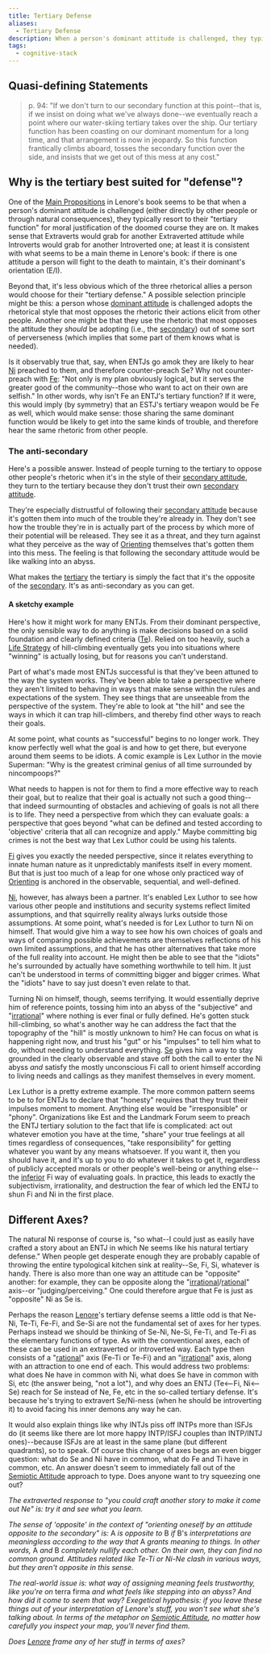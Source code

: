 ```yaml
---
title: Tertiary Defense
aliases:
  - Tertiary Defense
description: When a person's dominant attitude is challenged, they typically resort to their "tertiary function" for moral justification of the doomed course they are on.
tags:
  - cognitive-stack
---
```


## Quasi-defining Statements

> p. 94: "If we don't turn to our secondary function at this point--that is, if we insist on doing what we've always done--we eventually reach a point where our water-skiing tertiary takes over the ship. Our tertiary function has been coasting on our dominant momentum for a long time, and that arrangement is now in jeopardy. So this function frantically climbs aboard, tosses the secondary function over the side, and insists that we get out of this mess at any cost."

## Why is the tertiary best suited for "defense"?

One of the [Main Propositions](/wiki/fundamentals/main-propositions) in Lenore's book seems to be that when a person's dominant attitude is challenged (either directly by other people or through natural consequences), they typically resort to their "tertiary function" for moral justification of the doomed course they are on. It makes sense that Extraverts would grab for another Extraverted attitude while Introverts would grab for another Introverted one; at least it is consistent with what seems to be a main theme in Lenore's book: if there is one attitude a person will fight to the death to maintain, it's their dominant's orientation (E/I).

Beyond that, it's less obvious which of the three rhetorical allies a person would choose for their "tertiary defense." A possible selection principle might be this: a person whose [dominant attitude](/wiki/dominant-function) is challenged adopts the rhetorical style that most opposes the rhetoric their actions elicit from other people. Another one might be that they use the rhetoric that most opposes the attitude they _should_ be adopting (i.e., the [secondary](/wiki/function-attitude/cognitive-stack/secondary-function)) out of some sort of perverseness (which implies that some part of them knows what is needed).

Is it observably true that, say, when ENTJs go amok they are likely to hear [Ni](/wiki/function-attitude/attitudes/introverted-intuition) preached to them, and therefore counter-preach Se? Why not counter-preach with [Fe](/wiki/function-attitude/attitudes/extraverted-feeling): "Not only is my plan obviously logical, but it serves the greater good of the community--those who want to act on their own are selfish." In other words, why isn't Fe an ENTJ's tertiary function? If it were, this would imply (by symmetry) that an ESTJ's tertiary weapon would be Fe as well, which would make sense: those sharing the same dominant function would be likely to get into the same kinds of trouble, and therefore hear the same rhetoric from other people.

### The anti-secondary

Here's a possible answer. Instead of people turning to the tertiary to oppose other people's rhetoric when it's in the style of their [secondary attitude](/wiki/function-attitude/cognitive-stack/secondary-function), they turn to the tertiary because they don't trust their own [secondary attitude](/wiki/function-attitude/cognitive-stack/secondary-function).

They're especially distrustful of following their [secondary attitude](/wiki/function-attitude/cognitive-stack/secondary-function) because it's gotten them into much of the trouble they're already in. They don't see how the trouble they're in is actually part of the process by which more of their potential will be released. They see it as a threat, and they turn against what they perceive as the way of [Orienting](/wiki/sign-interpretation/orienting) themselves that's gotten them into this mess. The feeling is that following the secondary attitude would be like walking into an abyss.

What makes the [tertiary](/wiki/function-attitude/cognitive-stack/tertiary-function) the tertiary is simply the fact that it's the opposite of the [secondary](/wiki/function-attitude/cognitive-stack/secondary-function). It's as anti-secondary as you can get.

#### A sketchy example

Here's how it might work for many ENTJs. From their dominant perspective, the only sensible way to do anything is make decisions based on a solid foundation and clearly defined criteria ([Te](/wiki/function-attitude/attitudes/extraverted-thinking)). Relied on too heavily, such a [Life Strategy](/wiki/life-strategies) of hill-climbing eventually gets you into situations where "winning" is actually losing, but for reasons you can't understand.

Part of what's made most ENTJs successful is that they've been attuned to the way the system works. They've been able to take a perspective where they aren't limited to behaving in ways that make sense within the rules and expectations of the system. They see things that are unseeable from the perspective of the system. They're able to look at "the hill" and see the ways in which it can trap hill-climbers, and thereby find other ways to reach their goals.

At some point, what counts as "successful" begins to no longer work. They know perfectly well what the goal is and how to get there, but everyone around them seems to be idiots. A comic example is Lex Luthor in the movie Superman: "Why is the greatest criminal genius of all time surrounded by nincompoops?"

What needs to happen is not for them to find a more effective way to reach their goal, but to realize that their goal is actually not such a good thing--that indeed surmounting of obstacles and achieving of goals is not all there is to life. They need a perspective from which they can evaluate goals: a perspective that goes beyond "what can be defined and tested according to 'objective' criteria that all can recognize and apply." Maybe committing big crimes is not the best way that Lex Luthor could be using his talents.

[Fi](/wiki/function-attitude/attitudes/introverted-feeling) gives you exactly the needed perspective, since it relates everything to innate human nature as it unpredictably manifests itself in every moment. But that is just too much of a leap for one whose only practiced way of [Orienting](/wiki/sign-interpretation/orienting) is anchored in the observable, sequential, and well-defined.

[Ni](/wiki/function-attitude/attitudes/introverted-intuition), however, has always been a partner. It's enabled Lex Luthor to see how various other people and institutions and security systems reflect limited assumptions, and that squirrelly reality always lurks outside those assumptions. At some point, what's needed is for Lex Luthor to turn Ni on himself. That would give him a way to see how his own choices of goals and ways of comparing possible achievements are themselves reflections of his own limited assumptions, and that he has other alternatives that take more of the full reality into account. He might then be able to see that the "idiots" he's surrounded by actually have something worthwhile to tell him. It just can't be understood in terms of committing bigger and bigger crimes. What the "idiots" have to say just doesn't even relate to that.

Turning Ni on himself, though, seems terrifying. It would essentially deprive him of reference points, tossing him into an abyss of the "subjective" and "[irrational](/wiki/our-difficulties/terms-with-nonobvious-meanings)" where nothing is ever final or fully defined. He's gotten stuck hill-climbing, so what's another way he can address the fact that the topography of the "hill" is mostly unknown to him? He can focus on what is happening right now, and trust his "gut" or his "impulses" to tell him what to do, without needing to understand everything. [Se](../attitudes/extraverted-sensation.md) gives him a way to stay grounded in the clearly observable and stave off both the call to enter the Ni abyss _and_ satisfy the mostly unconscious Fi call to orient himself according to living needs and callings as they manifest themselves in every moment.

Lex Luthor is a pretty extreme example. The more common pattern seems to be to for ENTJs to declare that "honesty" requires that they trust their impulses moment to moment. Anything else would be "irresponsible" or "phony". Organizations like Est and the Landmark Forum seem to preach the ENTJ tertiary solution to the fact that life is complicated: act out whatever emotion you have at the time, "share" your true feelings at all times regardless of consequences, "take responsibility" for getting whatever you want by any means whatsoever. If you want it, then you should have it, and it's up to you to do whatever it takes to get it, regardless of publicly accepted morals or other people's well-being or anything else--the [inferior](/wiki/inferior-function) Fi way of evaluating goals. In practice, this leads to exactly the subjectivism, irrationality, and destruction the fear of which led the ENTJ to shun Fi and Ni in the first place.

## Different Axes?

The natural Ni response of course is, "so what--I could just as easily have crafted a story about an ENTJ in which Ne seems like his natural tertiary defense." When people get desperate enough they are probably capable of throwing the entire typological kitchen sink at reality--Se, Fi, Si, whatever is handy. There is also more than one way an attitude can be "opposite" another: for example, they can be opposite along the "[irrational](/wiki/our-difficulties/terms-with-nonobvious-meanings)/[rational](/wiki/our-difficulties/terms-with-nonobvious-meanings)" axis--or "judging/perceiving." One could therefore argue that Fe is just as "opposite" Ni as Se is.

Perhaps the reason [Lenore](/wiki/people-and-systems/lenore-thomson)'s tertiary defense seems a little odd is that Ne-Ni, Te-Ti, Fe-Fi, and Se-Si are not the fundamental set of axes for her types. Perhaps instead we should be thinking of Se-Ni, Ne-Si, Fe-Ti, and Te-Fi as the elementary functions of type. As with the conventional axes, each of these can be used in an extraverted or introverted way. Each type then consists of a "[rational](/wiki/our-difficulties/terms-with-nonobvious-meanings)" axis (Fe-Ti or Te-Fi) and an "[irrational](/wiki/our-difficulties/terms-with-nonobvious-meanings)" axis, along with an attraction to one end of each. This would address two problems: what does Ne have in common with Ni, what does Se have in common with Si, etc (the answer being, "not a lot"), and why does an ENTJ (Te<--Fi, Ni<--Se) reach for Se instead of Ne, Fe, etc in the so-called tertiary defense. It's because he's trying to extravert Se/Ni-ness (when he should be introverting it) to avoid facing his inner demons any way he can.

It would also explain things like why INTJs piss off INTPs more than ISFJs do (it seems like there are lot more happy INTP/ISFJ couples than INTP/INTJ ones)--because ISFJs are at least in the same plane (but different quadrants), so to speak. Of course this change of axes begs an even bigger question: what do Se and Ni have in common, what do Fe and Ti have in common, etc. An answer doesn't seem to immediately fall out of the [Semiotic Attitude](/wiki/semiotic-attitude) approach to type. Does anyone want to try squeezing one out?

_The extraverted response to "you could craft another story to make it come out Ne" is: try it and see what you learn._

_The sense of 'opposite' in the context of "orienting oneself by an attitude opposite to the secondary" is:_ A _is opposite to_ B _if_ B's _interpretations are meaningless according to the way that_ A _grants meaning to things. In other words,_ A _and_ B _completely nullify each other. On their own, they can find no common ground. Attitudes related like Te-Ti or Ni-Ne clash in various ways, but they aren't opposite in this sense._

_The real-world issue is: what way of assigning meaning feels trustworthy, like you're on_ terra firma _and what feels like stepping into an abyss? And how did it come to seem that way? Exegetical hypothesis: if you leave these things out of your interpretation of Lenore's stuff, you won't see what she's talking about. In terms of the metaphor on_ [_Semiotic Attitude_](/wiki/semiotic-attitude)_, no matter how carefully you inspect your map, you'll never find them._

_Does_ [_Lenore_](/wiki/people-and-systems/lenore-thomson) _frame any of her stuff in terms of axes?_
